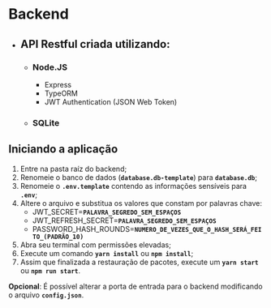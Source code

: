 # Backend
* ## API Restful criada utilizando:

    * ### Node.JS
        * Express
        * TypeORM
        * JWT Authentication (JSON Web Token)
    * ### SQLite

## Iniciando a aplicação

1. Entre na pasta raíz do backend;
2. Renomeie o banco de dados (**`database.db-template`**) para **`database.db`**;
3. Renomeie o **`.env.template`** contendo as informações sensíveis para **`.env`**;
4. Altere o arquivo e substitua os valores que constam por palavras chave:
    * JWT_SECRET=**`PALAVRA_SEGREDO_SEM_ESPAÇOS`**
    * JWT_REFRESH_SECRET=**`PALAVRA_SEGREDO_SEM_ESPAÇOS`**
    * PASSWORD_HASH_ROUNDS=**`NUMERO_DE_VEZES_QUE_O_HASH_SERÁ_FEITO_(PADRÃO_10)`**
5. Abra seu terminal com permissões elevadas;
6. Execute um comando **`yarn install`** ou **`npm install`**;
7. Assim que finalizada a restauração de pacotes, execute um **`yarn start`** ou **`npm run start`**.

**Opcional**: É possível alterar a porta de entrada para o backend modificando o arquivo **`config.json`**.